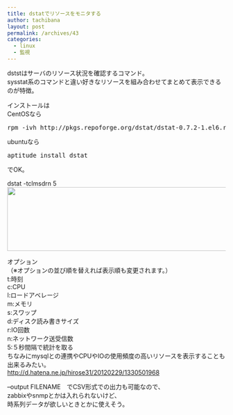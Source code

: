 ```yaml
---
title: dstatでリソースをモニタする
author: tachibana
layout: post
permalink: /archives/43
categories:
  - linux
  - 監視
---
```

dststはサーバのリソース状況を確認するコマンド。  
sysstat系のコマンドと違い好きなリソースを組み合わせてまとめて表示できるのが特徴。

インストールは  
CentOSなら

<pre class="brush: plain; title: ; notranslate" title="">rpm -ivh http://pkgs.repoforge.org/dstat/dstat-0.7.2-1.el6.rfx.noarch.rpm</pre>

ubuntuなら

<pre class="brush: plain; title: ; notranslate" title="">aptitude install dstat</pre>

でOK。

dstat -tclmsdrn 5  
[<img class="alignnone size-full wp-image-47" title="スクリーンショット 2012-11-20 13.06.50" src="http://static.heptagon.co.jp/blog/wp-content/uploads/2012/11/スクリーンショット-2012-11-20-13.06.502.png" alt="" width="897" height="147" />][1]

オプション  
（※オプションの並び順を替えれば表示順も変更されます。）  
t:時刻  
c:CPU  
l:ロードアベレージ  
m:メモリ  
s:スワップ  
d:ディスク読み書きサイズ  
r:IO回数  
n:ネットワーク送受信数  
5:５秒間隔で統計を取る  
ちなみにmysqlとの連携やCPUやIOの使用頻度の高いリソースを表示することも出来るみたい。  
<http://d.hatena.ne.jp/hirose31/20120229/1330501968>

&#8211;output FILENAME　でCSV形式での出力も可能なので、  
zabbixやsnmpとかは入れられないけど、  
時系列データが欲しいときとかに使えそう。

 [1]: http://static.heptagon.co.jp/blog/wp-content/uploads/2012/11/スクリーンショット-2012-11-20-13.06.502.png